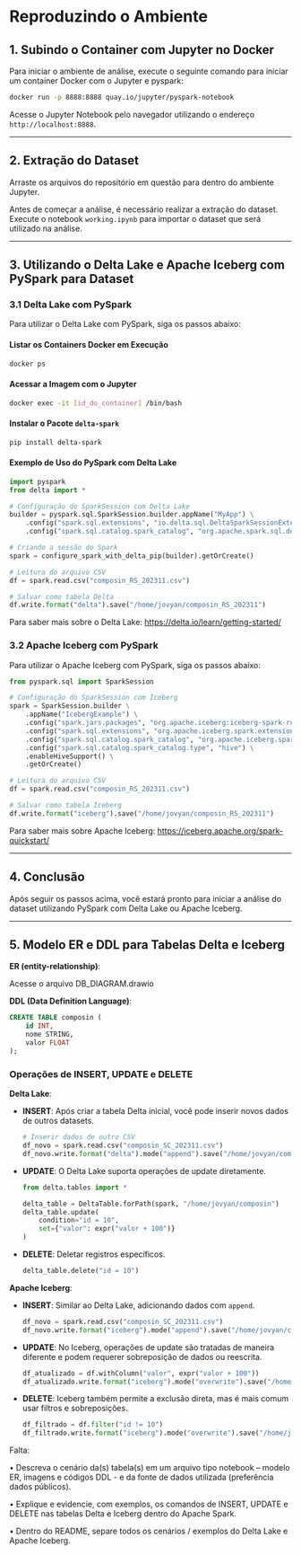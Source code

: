 
# Reproduzindo o Ambiente

## 1. Subindo o Container com Jupyter no Docker

Para iniciar o ambiente de análise, execute o seguinte comando para iniciar um container Docker com o Jupyter e pyspark:

```bash
docker run -p 8888:8888 quay.io/jupyter/pyspark-notebook
```

Acesse o Jupyter Notebook pelo navegador utilizando o endereço `http://localhost:8888`.

---

## 2. Extração do Dataset

Arraste os arquivos do repositório em questão para dentro do ambiente Jupyter.

Antes de começar a análise, é necessário realizar a extração do dataset. Execute o notebook `working.ipynb` para importar o dataset que será utilizado na análise.

---

## 3. Utilizando o Delta Lake e Apache Iceberg com PySpark para Dataset

### 3.1 Delta Lake com PySpark

Para utilizar o Delta Lake com PySpark, siga os passos abaixo:

#### Listar os Containers Docker em Execução

```bash
docker ps
```

#### Acessar a Imagem com o Jupyter

```bash
docker exec -it [id_do_container] /bin/bash
```

#### Instalar o Pacote `delta-spark`

```bash
pip install delta-spark
```

#### Exemplo de Uso do PySpark com Delta Lake

```python
import pyspark
from delta import *

# Configuração do SparkSession com Delta Lake
builder = pyspark.sql.SparkSession.builder.appName("MyApp") \
    .config("spark.sql.extensions", "io.delta.sql.DeltaSparkSessionExtension") \
    .config("spark.sql.catalog.spark_catalog", "org.apache.spark.sql.delta.catalog.DeltaCatalog")

# Criando a sessão do Spark
spark = configure_spark_with_delta_pip(builder).getOrCreate()

# Leitura do arquivo CSV
df = spark.read.csv("composin_RS_202311.csv")

# Salvar como tabela Delta
df.write.format("delta").save("/home/jovyan/composin_RS_202311")
```
Para saber mais sobre o Delta Lake: https://delta.io/learn/getting-started/

### 3.2 Apache Iceberg com PySpark

Para utilizar o Apache Iceberg com PySpark, siga os passos abaixo:

```python
from pyspark.sql import SparkSession

# Configuração do SparkSession com Iceberg
spark = SparkSession.builder \
    .appName("IcebergExample") \
    .config("spark.jars.packages", "org.apache.iceberg:iceberg-spark-runtime-3.5_2.12:1.5.0") \
    .config("spark.sql.extensions", "org.apache.iceberg.spark.extensions.IcebergSparkSessionExtensions") \
    .config("spark.sql.catalog.spark_catalog", "org.apache.iceberg.spark.SparkSessionCatalog") \
    .config("spark.sql.catalog.spark_catalog.type", "hive") \
    .enableHiveSupport() \
    .getOrCreate()

# Leitura do arquivo CSV
df = spark.read.csv("composin_RS_202311.csv")

# Salvar como tabela Iceberg
df.write.format("iceberg").save("/home/jovyan/composin_RS_202311")
```

Para saber mais sobre Apache Iceberg: https://iceberg.apache.org/spark-quickstart/

---

## 4. Conclusão

Após seguir os passos acima, você estará pronto para iniciar a análise do dataset utilizando PySpark com Delta Lake ou Apache Iceberg.

---

## 5. Modelo ER e DDL para Tabelas Delta e Iceberg

**ER (entity-relationship)**:

Acesse o arquivo DB_DIAGRAM.drawio

**DDL (Data Definition Language)**:
```sql
CREATE TABLE composin (
    id INT,
    nome STRING,
    valor FLOAT
);
```

### Operações de INSERT, UPDATE e DELETE

**Delta Lake**:

- **INSERT**:
  Após criar a tabela Delta inicial, você pode inserir novos dados de outros datasets.
  ```python
  # Inserir dados de outro CSV
  df_novo = spark.read.csv("composin_SC_202311.csv")
  df_novo.write.format("delta").mode("append").save("/home/jovyan/composin")
  ```

- **UPDATE**:
  O Delta Lake suporta operações de update diretamente.
  ```python
  from delta.tables import *

  delta_table = DeltaTable.forPath(spark, "/home/jovyan/composin")
  delta_table.update(
      condition="id = 10",
      set={"valor": expr("valor + 100")}
  )
  ```

- **DELETE**:
  Deletar registros específicos.
  ```python
  delta_table.delete("id = 10")
  ```

**Apache Iceberg**:

- **INSERT**:
  Similar ao Delta Lake, adicionando dados com `append`.
  ```python
  df_novo = spark.read.csv("composin_SC_202311.csv")
  df_novo.write.format("iceberg").mode("append").save("/home/jovyan/composin")
  ```

- **UPDATE**:
  No Iceberg, operações de update são tratadas de maneira diferente e podem requerer sobreposição de dados ou reescrita.
  ```python
  df_atualizado = df.withColumn("valor", expr("valor + 100"))
  df_atualizado.write.format("iceberg").mode("overwrite").save("/home/jovyan/composin")
  ```

- **DELETE**:
  Iceberg também permite a exclusão direta, mas é mais comum usar filtros e sobreposições.
  ```python
  df_filtrado = df.filter("id != 10")
  df_filtrado.write.format("iceberg").mode("overwrite").save("/home/jovyan/composin")
  ```

Falta: 

• Descreva o cenário da(s) tabela(s) em um arquivo tipo notebook – modelo ER, imagens e 
códigos DDL - e da fonte de dados utilizada (preferência dados públicos).

• Explique e evidencie, com exemplos, os comandos de INSERT, UPDATE e DELETE nas tabelas 
Delta e Iceberg dentro do Apache Spark.

• Dentro do README, separe todos os cenários / exemplos do Delta Lake e Apache Iceberg.

